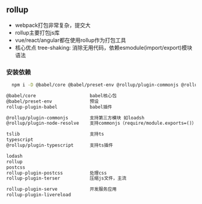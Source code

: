 
## rollup
- webpack打包非常复杂，提交大
- rollup主要打包js库
- vue/react/angular都在使用rollup作为打包工具
- 核心优点 tree-shaking: 消除无用代码，依赖esmodule(import/export)模块语法

### 安装依赖
```sh
  npm i -D @babel/core @babel/preset-env @rollup/plugin-commonjs @rollup/plugin-node-resolve @rollup/plugin-typescript lodash rollup rollup-plugin-babel postcss rollup-plugin-postcss rollup-plugin-terser tslib typescript rollup-plugin-serve rollup-plugin-livereload
```
```md
@babel/core                    babel核心包
@babel/preset-env              预设
rollup-plugin-babel            babel插件

@rollup/plugin-commonjs        支持第三方模块 如loadsh
@rollup/plugin-node-resolve    支持commonjs（require/module.exports=()）

tslib                          支持ts
typescript 
@rollup/plugin-typescript      支持ts插件

lodash 
rollup 
postcss 
rollup-plugin-postcss          处理css
rollup-plugin-terser           压缩js文件，主流

rollup-plugin-serve            开发服务应用
rollup-plugin-livereload
```